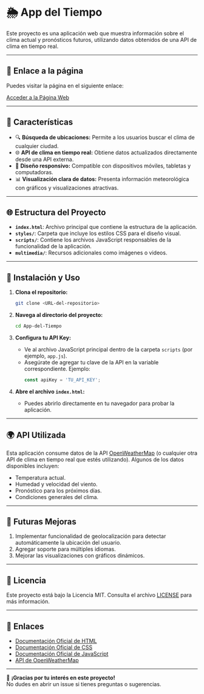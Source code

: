 
# 🌦️ App del Tiempo

Este proyecto es una aplicación web que muestra información sobre el clima actual y pronósticos futuros, utilizando datos obtenidos de una API de clima en tiempo real.

---
## 🔗 Enlace a la página

Puedes visitar la página en el siguiente enlace:

[Acceder a la Página Web]((https://alejandroortega2002.github.io/App-del-Tiempo/))

---
## 🔧 Características

- 🔍 **Búsqueda de ubicaciones:** Permite a los usuarios buscar el clima de cualquier ciudad.
- 🌐 **API de clima en tiempo real:** Obtiene datos actualizados directamente desde una API externa.
- 📱 **Diseño responsivo:** Compatible con dispositivos móviles, tabletas y computadoras.
- 📊 **Visualización clara de datos:** Presenta información meteorológica con gráficos y visualizaciones atractivas.

---

## 🌐 Estructura del Proyecto

- **`index.html`**: Archivo principal que contiene la estructura de la aplicación.
- **`styles/`**: Carpeta que incluye los estilos CSS para el diseño visual.
- **`scripts/`**: Contiene los archivos JavaScript responsables de la funcionalidad de la aplicación.
- **`multimedia/`**: Recursos adicionales como imágenes o videos.

---

## 🚀 Instalación y Uso

1. **Clona el repositorio:**
   ```bash
   git clone <URL-del-repositorio>
   ```

2. **Navega al directorio del proyecto:**
   ```bash
   cd App-del-Tiempo
   ```

3. **Configura tu API Key:**
   - Ve al archivo JavaScript principal dentro de la carpeta `scripts` (por ejemplo, `app.js`).
   - Asegúrate de agregar tu clave de la API en la variable correspondiente. Ejemplo:
     ```javascript
     const apiKey = 'TU_API_KEY';
     ```

4. **Abre el archivo `index.html`:**
   - Puedes abrirlo directamente en tu navegador para probar la aplicación.

---

## 🌍 API Utilizada

Esta aplicación consume datos de la API [OpenWeatherMap](https://openweathermap.org/) (o cualquier otra API de clima en tiempo real que estés utilizando). Algunos de los datos disponibles incluyen:

- Temperatura actual.
- Humedad y velocidad del viento.
- Pronóstico para los próximos días.
- Condiciones generales del clima.

---

## 🚀 Futuras Mejoras

1. Implementar funcionalidad de geolocalización para detectar automáticamente la ubicación del usuario.
2. Agregar soporte para múltiples idiomas.
3. Mejorar las visualizaciones con gráficos dinámicos.

---

## 📜 Licencia

Este proyecto está bajo la Licencia MIT. Consulta el archivo [LICENSE](LICENSE) para más información.

---

## 🔗 Enlaces

- [Documentación Oficial de HTML](https://developer.mozilla.org/es/docs/Web/HTML)
- [Documentación Oficial de CSS](https://developer.mozilla.org/es/docs/Web/CSS)
- [Documentación Oficial de JavaScript](https://developer.mozilla.org/es/docs/Web/JavaScript)
- [API de OpenWeatherMap](https://openweathermap.org/)

---

🙏 **¡Gracias por tu interés en este proyecto!**  
No dudes en abrir un issue si tienes preguntas o sugerencias.
